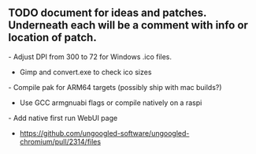## TODO document for ideas and patches. Underneath each will be a comment with info or location of patch.

&#45; Adjust DPI from 300 to 72 for Windows .ico files.

 - Gimp and convert.exe to check ico sizes

&#45; Compile pak for ARM64 targets (possibly ship with mac builds?)

 - Use GCC armgnuabi flags or compile natively on a raspi

&#45; Add native first run WebUI page

 - https://github.com/ungoogled-software/ungoogled-chromium/pull/2314/files
